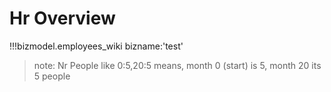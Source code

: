 # Hr Overview



!!!bizmodel.employees_wiki bizname:'test' 


> note: Nr People like 0:5,20:5 means, month 0 (start) is 5, month 20 its 5 people